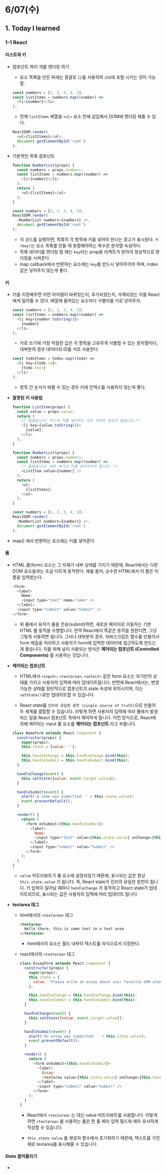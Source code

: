# 6/07(수)

## 1. Today I learned

### 1-1 React

#### 리스트와 키

- 컴포넌트 여러 개를 렌더링 하기
  - 요소 목록을 만든 뒤에는 중괄호 `{}`를 사용하여 `JSX`에 포함 시키는 것이 가능함.

  ```js
  const numbers = [1, 2, 3, 4, 5];
  const listItems = numbers.map((number) =>
    <li>{number}</li>
  );
  ```

  - 전체 `listItems` 배열을 `<ul>` 요소 안에 삽입해서 DOM에 렌더링 해줄 수 있다. 

  ```js
  ReactDOM.render(
    <ul>{listItems}</ul>,
    document.getElementById('root')
  );
  ```

- 기본적인 목록 컴포넌트

  ```js
  function NumberList(props) {
    const numbers = props.numbers;
    const listItems = numbers.map((number) =>
      <li>{number}</li>
    );
    return (
      <ul>{listItems}</ul>
    );
  }

  const numbers = [1, 2, 3, 4, 5];
  ReactDOM.render(
    <NumberList numbers={numbers} />,
    document.getElementById('root')
  );
  ```

  - 이 코드를 실행하면, 목록의 각 항목에 키를 넣어야 한다는 경고가 표시된다. `키(key)`는 요소 목록를 만들 때 포함해야하는 특수한 문자열 속성이다.
  - 목록 데이터를 렌더링 할 때는 `key`라는 prop을 리액트가 받아야 정상적으로 렌더링을 시켜준다
  - map callback에서 반환하는 요소에는 `key`를 반드시 넣어주어야 하며, index값은 넣어주지 않는게 좋다.

#### 키

- 키를 지정해주면 어떤 아이템이 바뀌었는지, 추가되었는지, 삭제되었는 지를 React에게 알려줄 수 있다. 배열에 들어있는 요소마다 식별자를 키로 넣어주자.

  ```js
  const numbers = [1, 2, 3, 4, 5];
  const listItems = numbers.map((number) =>
    <li key={number.toString()}>
      {number}
    </li>
  );
  ```

  - 키로 쓰기에 가장 적절한 값은 각 항목을 고유하게 식별할 수 있는 문자열이다, 대부분의 경우 데이터의 ID를 키로 사용한다.

  ```js
  const todoItems = todos.map((todo) =>
    <li key={todo.id}>
      {todo.text}
    </li>
  );
  ```

  - 항목 간 순서가 바뀔 수 있는 경우 키에 인덱스를 사용하지 않는게 좋다. 

- **잘못된 키 사용법**

  ```js
  function ListItem(props) {
    const value = props.value;
    return (
      /* 틀렸습니다! 여기서 키를 넣어주는 것은 아무런 효과가 없습니다.*/
      <li key={value.toString()}>
        {value};
      </li>
    );
  }

  function NumberList(props) {
    const numbers = props.numbers;
    const listItems = numbers.map((number) =>
      /* 틀렸습니다! 바로 여기서 키를 넣어주어야 합니다. */
      <ListItem value={number} />
    );
    return (
      <ul>
        {listItems};
      </ul>
    );
  }

  const numbers = [1, 2, 3, 4, 5];
  ReactDOM.render(
    <NumberList numbers={numbers} />,
    document.getElementById('root')
  );
  ```

- map() 에서 반환하는 요소에는 키를 넣어준다










#### 폼
- HTML 폼(form) 요소는 그 자체가 내부 상태를 가지기 때문에, React에서는 다른 DOM 요소들과는 조금 다르게 동작한다. 예를 들어, 순수한 HTML에서 이 폼은 이름을 입력받는다.

  ```js
  <form>
    <label>
      Name:
      <input type="text" name="name" />
    </label>
    <input type="submit" value="Submit" />
  </form>
  ```

  - 위 폼에서 유저가 폼을 전송(submit)하면, 새로운 페이지로 이동하는 기본 HTML 폼 동작을 수행합니다. 만약 React에서 똑같은 동작을 원한다면, 그냥 그렇게 사용하면 됩니다. 그러나 대부분의 경우, 자바스크립트 함수를 만들어서 form 제출을 처리하고 사용자가 form에 입력한 데이터에 접근하도록 만드는 게 좋습니다. 이를 위해 널리 사용되는 방식은 **제어되는 컴포넌트 (Controlled Components)** 를 사용하는 것입니다.

- **제어되는 컴포넌트**
  - HTML에서 `<input>`, `<textarea>`, `<select>` 같은 form 요소는 자기만의 상태를 가지고 사용자의 입력에 따라 업데이트됩니다. 반면에 React에서는, 변경 가능한 상태를 일반적으로 컴포넌트의 state 속성에 위치시키며, 이는 `setState()`로만 업데이트할 수 있습니다.

  - React state를 `진리의 유일한 원천 (single source of truth)`으로 만들어 두 세계를 결합할 수 있습니다. 이렇게 하면 사용자의 입력에 따라 폼에서 발생되는 일을 React 컴포넌트 측에서 제어하게 됩니다. 이런 방식으로, React에 의해 제어되는 input 폼 요소를 **제어되는 컴포넌트** 라고 부릅니다.

  ```js
  class NameForm extends React.Component {
    constructor(props) {
      super(props);
      this.state = {value: ''};

      this.handleChange = this.handleChange.bind(this);
      this.handleSubmit = this.handleSubmit.bind(this);
    }

    handleChange(event) {
      this.setState({value: event.target.value});
    }

    handleSubmit(event) {
      alert('A name was submitted: ' + this.state.value);
      event.preventDefault();
    }

    render() {
      return (
        <form onSubmit={this.handleSubmit}>
          <label>
            Name:
            <input type="text" value={this.state.value} onChange={this.handleChange} />
          </label>
          <input type="submit" value="Submit" />
        </form>
      );
    }
  }
  ```

  - `value` 어트리뷰트가 폼 요소에 설정되었기 때문에, 표시되는 값은 항상 `this.state.value` 가 됩니다. 즉, React state가 진리의 유일한 원천이 됩니다. 키 입력이 일어날 때마다 `handleChange` 가 동작하고 React state가 업데이트되므로, 표시되는 값은 사용자의 입력에 따라 업데이트 됩니다.

- **textarea 태그**
  - html에서의 `<textarea>` 태그

    ```html
    <textarea>
      Hello there, this is some text in a text area
    </textarea>
    ```
    - html에서의 요소는 필드 내부의 텍스트를 자식으로서 지정한다.
  
  - react에서의 `<textarea>` 태그

    ```js
    class EssayForm extends React.Component {
      constructor(props) {
        super(props);
        this.state = {
          value: 'Please write an essay about your favorite DOM element.'
        };

        this.handleChange = this.handleChange.bind(this);
        this.handleSubmit = this.handleSubmit.bind(this);
      }

      handleChange(event) {
        this.setState({value: event.target.value});
      }

      handleSubmit(event) {
        alert('An essay was submitted: ' + this.state.value);
        event.preventDefault();
      }

      render() {
        return (
          <form onSubmit={this.handleSubmit}>
            <label>
              Essay:
              <textarea value={this.state.value} onChange={this.handleChange} />
            </label>
            <input type="submit" value="Submit" />
          </form>
        );
      }
    }
    ```
    - React에서 `<textarea>` 는 대신 value 어트리뷰트를 사용합니다. 이렇게 하면 `<textarea>` 를 사용하는 폼은 한 줄 짜리 입력 필드와 매우 유사하게 작성할 수 있습니다.
    
    - `this.state.value` 를 생성자 함수에서 초기화하기 때문에, 텍스트를 가진 채로 textarea를 표시해줄 수 있습니다.






#### State 끌어올리기
- 